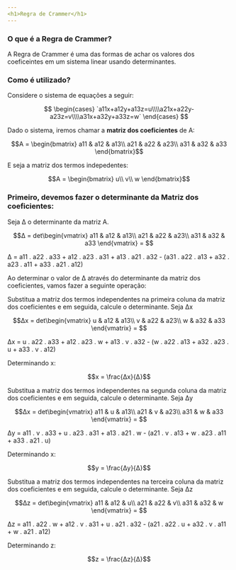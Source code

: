 ```yaml
---
<h1>Regra de Crammer</h1>
---
```


### O que é a Regra de Crammer?

A Regra de Crammer é uma das formas de achar os valores dos coeficeintes em um sistema linear usando determinantes.

### Como é utilizado?

Considere o sistema de equações a seguir:

$$
\begin{cases} `a11x+a12y+a13z=u\\\\a21x+a22y-a23z=v\\\\a31x+a32y+a33z=w` \end{cases}
$$

Dado o sistema, iremos chamar a <r>**matriz dos coeficientes**</r> de A:

$$A = \begin{bmatrix}
a11 & a12 & a13\\
a21 & a22 & a23\\
a31 & a32 & a33
\end{bmatrix}$$

E seja a matriz dos termos indepedentes:

$$A = \begin{bmatrix}
u\\
v\\
w
\end{bmatrix}$$

### Primeiro, devemos fazer o determinante da Matriz dos coeficientes:
Seja Δ o determinante da matriz A.

$$Δ = det\begin{vmatrix}
a11 & a12 & a13\\
a21 & a22 & a23\\
a31 & a32 & a33
\end{vmatrix} = $$

Δ = a11 . a22 . a33 + a12 . a23 . a31 + a13 . a21 . a32 - (a31 . a22 . a13 + a32 . a23 . a11 + a33 . a21 . a12)

Ao determinar o valor de Δ através do determinante da matriz dos coeficientes, vamos fazer a seguinte operação:

Substitua a matriz dos termos independentes na primeira coluna da matriz dos coeficientes e em seguida, calcule o determinante.
Seja Δx 

$$Δx = det\begin{vmatrix}
u & a12 & a13\\
v & a22 & a23\\
w & a32 & a33
\end{vmatrix} = $$

Δx = u . a22 . a33 + a12 . a23 . w + a13 . v . a32 - (w . a22 . a13 + a32 . a23 . u + a33 . v . a12)

Determinando x:

$$x = \frac{Δx}{Δ}$$

Substitua a matriz dos termos independentes na segunda coluna da matriz dos coeficientes e em seguida, calcule o determinante.
Seja Δy 

$$Δx = det\begin{vmatrix}
a11 & u & a13\\
a21 & v & a23\\
a31 & w & a33
\end{vmatrix} = $$

Δy = a11 . v . a33 + u . a23 . a31 + a13 . a21 . w - (a21 . v . a13 + w . a23 . a11 + a33 . a21 . u)

Determinando x:

$$y = \frac{Δy}{Δ}$$

Substitua a matriz dos termos independentes na terceira coluna da matriz dos coeficientes e em seguida, calcule o determinante.
Seja Δz 

$$Δz = det\begin{vmatrix}
a11 & a12 & u\\
a21 & a22 & v\\
a31 & a32 & w
\end{vmatrix} = $$

Δz = a11 . a22 . w + a12 . v . a31 + u . a21 . a32 - (a21 . a22 . u + a32 . v . a11 + w . a21 . a12)

Determinando z:

$$z = \frac{Δz}{Δ}$$
